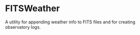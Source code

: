 # FITSWeather
A utility for appending weather info to FITS files and for creating observatory logs.
